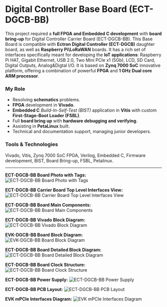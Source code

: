 # Digital Controller Base Board (ECT-DGCB-BB)
This project required a **full FPGA and Embedded C development** with **board bring-up** for Digital Controller Carrier Board (ECT-DGCB-BB). This Base Board is compatible with **Ectron Digital Controller (ECT-DGCB)** daughter board, as well as **Raspberry Pi\LoRaWAN** boards. It has a rich set of interfaces specifically meant for developing the **IoT applications**: Raspberry Pi HAT, Gigabit Ethernet, USB 2.0, Two Mini PCIe x1 (5Gb), LCD, SD Card, Digital Outputs, Analog&Digtal I/O. It is based on **Zynq 7000 SoC** innovative  platform, offering a combination of powerful **FPGA** and **1 GHz Dual core ARM processor**.

### My Role
- Resolving **schematics** problems.
- **FPGA** development in **Vivado**.
- **Embedded C** *Build-In-Self-Test (BIST)* application in **Vitis** with custom **First-Stage-Boot Loader (FSBL)**.
- Full **board bring up** with **hardware debugging and verifying**.
- Assisting in **PetaLinux** built.
- Technical and documentation support, managing junior developers.

### Tools & Technologies
Vivado, Vitis, Zynq 7000 SoC FPGA, Verilog, Embedded C, Firmware development, BIST, Board Bring-up, FSBL, Petalinux.

<hr>

**ECT-DGCB-BB Board Photo with Tags:**
<img alt="ECT-DGCB-BB Board Photo with Tags" src="01ECT-DGCB-BB Board Photo with Tags.jpg">

**ECT-DGCB-BB Carrier Board Top Level Interfaces View:**
<img alt="ECT-DGCB-BB Carrier Board Top Level Interfaces View" src="02ECT-DGCB-BB Carrier Board Top Level Interfaces View.png">

**ECT-DGCB-BB Board Main Components:**
<img alt="ECT-DGCB-BB Board Main Components" src="03ECT-DGCB-BB Board Main Components.png">

**ECT-DGCB-BB Vivado Block Diagram:**
<img alt="ECT-DGCB-BB Vivado Block Diagram" src="04ECT-DGCB-BB Vivado Block Diagram.png">

**EVK-DGCB-BB Board Block Diagram:**
<img alt="EVK-DGCB-BB Board Block Diagram" src="05EVK-DGCB-BB Board Block Diagram.jpeg">

**ECT-DGCB-BB Board Detailed Block Diagram:**
<img alt="ECT-DGCB-BB Board Detailed Block Diagram" src="06ECT-DGCB-BB Board Detailed Block Diagram.png">

**ECT-DGCB-BB Board Clock Structure:**
<img alt="ECT-DGCB-BB Board Clock Structure" src="07ECT-DGCB-BB Board Clock Structure.png">

**ECT-DGCB-BB Power Supply:**
<img alt="ECT-DGCB-BB Power Supply" src="08ECT-DGCB-BB Power Supply.png">

**ECT-DGCB-BB PCB Layout:**
<img alt="ECT-DGCB-BB PCB Layout" src="09ECT-DGCB-BB PCB Layout.jpg">

**EVK mPCIe Interfaces Diagram:**
<img alt="EVK mPCIe Interfaces Diagram" src="10EVK mPCIe Interfaces Diagram.jpg">